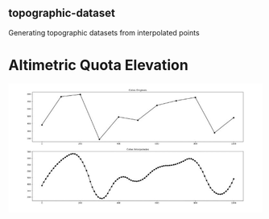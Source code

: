 ## topographic-dataset

 Generating topographic datasets from interpolated points

# Altimetric Quota Elevation

![image info](images/graphic_elevation.jpg)

